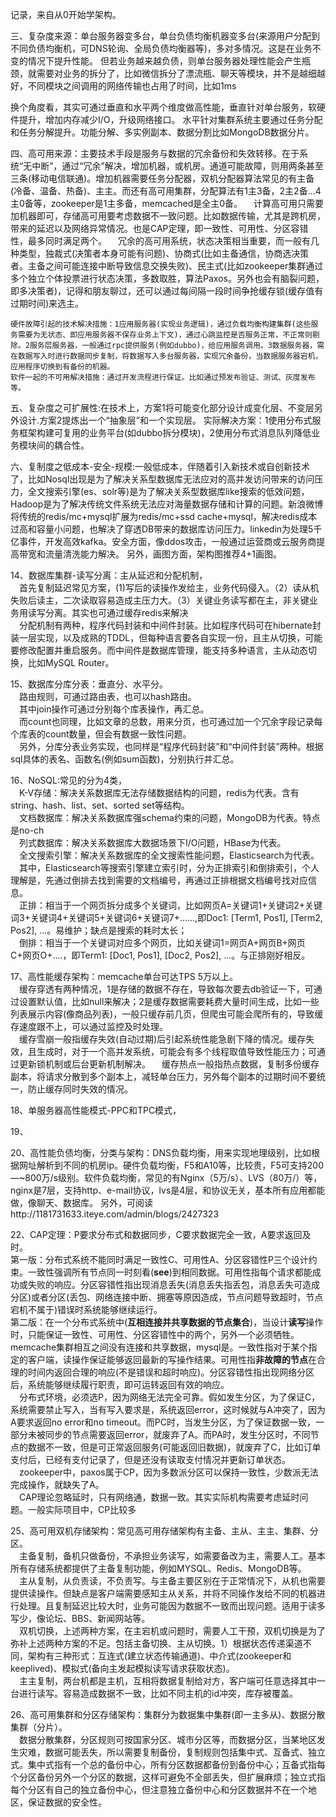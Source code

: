 记录，来自从0开始学架构。

三、复杂度来源：单台服务器变多台，单台负债均衡机器变多台(来源用户分配到不同负债均衡机，可DNS轮询、全局负债均衡器等)，多对多情况。这是在业务不变的情况下提升性能。
但若业务越来越负债，则单台服务器处理性能会产生瓶颈，就需要对业务的拆分了，比如微信拆分了漂流瓶、聊天等模块，并不是越细越好，不同模块之间调用的网络传输也占用了时间，比如1ms

换个角度看，其实可通过垂直和水平两个维度做高性能，垂直针对单台服务，软硬件提升，增加内存减少I/O，升级网络接口。
水平针对集群系统主要通过任务分配和任务分解提升。功能分解、多实例副本、数据分割比如MongoDB数据分片。

四、高可用来源：主要技术手段是服务与数据的冗余备份和失效转移。在于系统“无中断”，通过“冗余”解决，增加机器，或机房。通道可能故障，则用两条甚至三条(移动电信联通)。增加机器需要任务分配器，双机分配器算法常见的有主备(冷备、温备、热备)、主主。而还有高可用集群，分配算法有1主3备，2主2备...4主0备等，zookeeper是1主多备，memcached是全主0备。
    &emsp;计算高可用只需要加机器即可，存储高可用要考虑数据不一致问题。比如数据传输，尤其是跨机房，带来的延迟以及网络异常情况。也是CAP定理，即一致性、可用性、分区容错性，最多同时满足两个。
    &emsp;冗余的高可用系统，状态决策相当重要，而一般有几种类型，独裁式(决策者本身可能有问题)、协商式(比如主备通信，协商选决策者。主备之间可能连接中断导致信息交换失败)、民主式(比如zookeeper集群通过多个独立个体投票进行状态决策，多数取胜，算法Paxos。另外也会有脑裂问题，即多决策者)，记得和朋友聊过，还可以通过每间隔一段时间争抢缓存锁(缓存值有过期时间)来选主。
    
    硬件故障引起的技术解决措施：1应用服务器(实现业务逻辑)，通过负载均衡构建集群(这些服务需要为无状态、即应用服务器不保存业务上下文)，通过心跳监控是否服务正常，不正常则剔除。2服务层服务器，一般通过rpc提供服务(例如dubbo)，给应用服务调用。3数据服务器，需在数据写入时进行数据同步复制，将数据写入多台服务器，实现冗余备份，当数据服务器宕机，应用程序切换到有备份的机器。
    软件一起的不可用解决措施：通过开发流程进行保证。比如通过预发布验证、测试、灰度发布等。

五、复杂度之可扩展性:在技术上，方案1将可能变化部分设计成变化层、不变层另外设计.方案2提炼出一个“抽象层”和一个实现层。
实际解决方案：1使用分布式服务框架构建可复用的业务平台(如dubbo拆分模块)，2使用分布式消息队列降低业务模块间的耦合性。

六、复制度之低成本-安全-规模:一般低成本，伴随着引入新技术或自创新技术了，比如Nosql出现是为了解决关系型数据库无法应对的高并发访问带来的访问压力，全文搜索引擎(es、solr等)是为了解决关系型数据库like搜索的低效问题，Hadoop是为了解决传统文件系统无法应对海量数据存储和计算的问题。新浪微博将传统的redis/mc+mysql扩展为redis/mc+ssd cache+mysql，解决redis成本过高和容量小问题，也解决了穿透DB带来的数据库访问压力。linkedin为处理5千亿事件，开发高效kafka。安全方面，像ddos攻击，一般通过运营商或云服务商提高带宽和流量清洗能力解决。
另外，画图方面，架构图推荐4+1画图。

14、数据库集群-读写分离：主从延迟和分配机制，<br>
    &emsp;首先复制延迟常见方案，(1)写后的读操作发给主，业务代码侵入。（2）读从机失败后读主，二次读取容易造成主压力大。（3）关键业务读写都在主，非关键业务用读写分离。其实也可通过缓存redis来解决<br>
    &emsp;分配机制有两种，程序代码封装和中间件封装。比如程序代码可在hibernate封装一层实现，以及成熟的TDDL，但每种语言要各自实现一份，且主从切换，可能要修改配置并重启服务。而中间件是数据库管理，能支持多种语言，主从动态切换，比如MySQL Router。

15、数据库分库分表：垂直分、水平分。<br>
    &emsp;路由规则，可通过路由表，也可以hash路由。<br>
    &emsp;其中join操作可通过分别每个库表操作，再汇总。<br>
    &emsp;而count也同理，比如文章的总数，用来分页，也可通过加一个冗余字段记录每个库表的count数量，但会有数据一致性问题。<br>
    &emsp;另外，分库分表业务实现，也同样是“程序代码封装”和“中间件封装”两种。根据sql具体的表名、函数名(例如sum函数)，分别执行并汇总。<br>
    
16、NoSQL:常见的分为4类，<br>
    &emsp;K-V存储：解决关系数据库无法存储数据结构的问题，redis为代表。含有string、hash、list、set、sorted set等结构。<br>
    &emsp;文档数据库：解决关系数据库强schema约束的问题，MongoDB为代表。特点是no-ch<br>
    &emsp;列式数据库：解决关系数据库大数据场景下I/O问题，HBase为代表。<br>
    &emsp;全文搜索引擎：解决关系数据库的全文搜索性能问题，Elasticsearch为代表。<br>
    &emsp;其中，Elasticsearch等搜索引擎建立索引时，分为正排索引和倒排索引，个人理解是，先通过倒排去找到需要的文档编号，再通过正排根据文档编号找对应信息。<br>
    &emsp;正排：相当于一个网页拆分成多个关键词，比如网页A=关键词1+关键词2+关键词3+关键词4+关键词5+关键词6+关键词7+......,即Doc1: [Term1, Pos1], [Term2, Pos2], ...。易维护；缺点是搜索的耗时太长；<br>
    &emsp;倒排：相当于一个关键词对应多个网页，比如关键词1=网页A+网页B+网页C+网页O+....，即Term1: [Doc1, Pos1], [Doc2, Pos2], ...。与正排刚好相反。<br>
    
17、高性能缓存架构：memcache单台可达TPS 5万以上。<br>
    &emsp;缓存穿透有两种情况，1是存储的数据不存在，导致每次要去db验证一下，可通过设置默认值，比如null来解决；2是缓存数据需要耗费大量时间生成，比如一些列表展示内容(像商品列表)，一般只缓存前几页，但爬虫可能会爬所有的，导致缓存速度跟不上，可以通过监控及时处理。<br>
    &emsp;缓存雪崩一般指缓存失效(自动过期)后引起系统性能急剧下降的情况。缓存失效，且生成时，对于一个高并发系统，可能会有多个线程取值导致性能压力；可通过更新锁机制或后台更新机制解决。
    &emsp;缓存热点一般指热点数据，复制多份缓存副本，将请求分散到多个副本上，减轻单台压力，另外每个副本的过期时间不要统一，防止缓存同时失效的情况。
    
18、单服务器高性能模式-PPC和TPC模式，

19、

20、高性能负债均衡，分类与架构：DNS负载均衡，用来实现地理级别，比如根据网址解析到不同的机房ip。硬件负载均衡，F5和A10等，比较贵，F5可支持200—~800万/s级别。软件负载均衡，常见的有Nginx（5万/s）、LVS（80万/）等，nginx是7层，支持http、e-mail协议，lvs是4层，和协议无关，基本所有应用都能做，像聊天、数据库。
另外，可阅读http://1181731633.iteye.com/admin/blogs/2427323

22、CAP定理：P要求分布式和数据同步，C要求数据完全一致，A要求返回及时。<br>
第一版：分布式系统不能同时满足一致性C、可用性A、分区容错性P三个设计约束。一致性强调所有节点同一时刻看(**see**)到相同数据。可用性指每个请求都能成功或失败的响应。分区容错性指出现消息丢失(消息丢失指丢包，消息丢失可造成分区)或者分区(丢包、网络连接中断、拥塞等原因造成，节点问题导致超时，节点宕机不属于)错误时系统能够继续运行。<br>
第二版：在一个分布式系统中(**互相连接并共享数据的节点集合**)，当设计**读写**操作时，只能保证一致性、可用性、分区容错性中的两个，另外一个必须牺牲。memcache集群相互之间没有连接和共享数据，mysql是。一致性指对于某个指定的客户端，读操作保证能够返回最新的写操作结果。可用性指**非故障的节点**在合理的时间内返回合理的响应(不是错误和超时响应)。分区容错性指出现网络分区后，系统能够继续履行职责，即可运转返回有效的响应。<br>
    &emsp;分布式环境，必须选P，因为网络无法完全可靠。假如发生分区，为了保证C，系统需要禁止写入，当有写入要求是，系统返回error，这时候就与A冲突了，因为A要求返回no error和no timeout。而PC时，当发生分区，为了保证数据一致，一部分未被同步的节点需要返回error，就废弃了A。而PA时，发生分区时，不同节点的数据不一致，但是可正常返回服务(可能返回旧数据)，就废弃了C，比如订单支付后，已经有支付记录了，但是还没有读取支付情况并更新订单状态。<br>
    &emsp;zookeeper中，paxos属于CP，因为多数派分区可以保持一致性，少数派无法完成操作，就缺失了A。<br>
    &emsp;CAP理论忽略延时，只有网络通，数据一致。其实实际机构需要考虑延时问题。一般实际项目中，CP比较多<br>

25、高可用双机存储架构：常见高可用存储架构有主备、主从、主主、集群、分区。<br>
    &emsp;主备复制，备机只做备份，不承担业务读写，如需要备改为主，需要人工。基本所有存储系统都提供了主备复制功能，例如MYSQL、Redis、MongoDB等。<br>
    &emsp;主从复制，从负责读，不负责写。与主备主要区别在于正常情况下，从机也需要提供读操作。但缺点是客户端需要感知主从关系，并将不同操作发给不同的机器进行处理。且复制延迟比较大时，业务可能因为数据不一致而出现问题。适用于读多写少，像论坛、BBS、新闻网站等。<br>
    &emsp;双机切换，上述两种方案，在主宕机或问题时，需要人工干预，双机切换是为了弥补上述两种方案的不足。包括主备切换、主从切换。1）根据状态传递渠道不同，架构有三种形式：互连式(建立状态传输通道)、中介式(zookeeper和keeplived)、模拟式(备向主发起模拟读写请求获取状态)。<br>
    &emsp;主主复制，两台机都是主机，互相将数据复制给对方，客户端可任意选择其中一台进行读写。容易造成数据不一致，比如不同主机的id冲突，库存被覆盖。<br>
    
26、高可用集群和分区存储架构：集群分为数据集中集群(即一主多从)、数据分散集群（分片）。<br>
    &emsp;数据分散集群，分区规则可按国家分区、城市分区等，而数据分区，当某地区发生灾难，数据可能丢失，所以需要复制备份，复制规则包括集中式、互备式、独立式。集中式指有一个总的备份中心，所有分区数据都备份到备份中心；互备式指每个分区备份另外一个分区的数据，这样可避免不全部丢失，但扩展麻烦；独立式指每个分区有自己的独立备份中心，但注意独立备份中心和分区数据并不在一个地区，保证数据的安全性。
    
